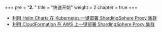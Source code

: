 +++
pre = "<b>2. </b>"
title = "快速开始"
weight = 2
chapter = true
+++

- [利用 Helm Charts 在 Kubernetes 一键部署 ShardingSphere Proxy 集群](/cn/quick-start/kubernetes-quick-deployment/)
- [利用 CloudFormation 在 AWS 上一键部署 ShardingSphere Proxy 集群](/cn/quick-start/aws-quick-deployment/)
